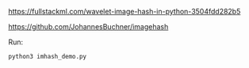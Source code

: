 https://fullstackml.com/wavelet-image-hash-in-python-3504fdd282b5

https://github.com/JohannesBuchner/imagehash

Run:

```python3 imhash_demo.py```